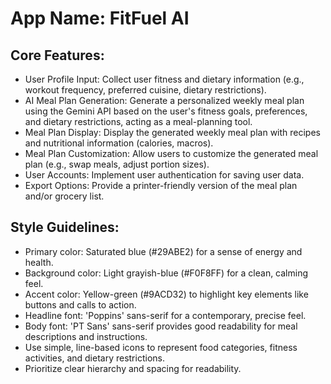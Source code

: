 # **App Name**: FitFuel AI

## Core Features:

- User Profile Input: Collect user fitness and dietary information (e.g., workout frequency, preferred cuisine, dietary restrictions).
- AI Meal Plan Generation: Generate a personalized weekly meal plan using the Gemini API based on the user's fitness goals, preferences, and dietary restrictions, acting as a meal-planning tool.
- Meal Plan Display: Display the generated weekly meal plan with recipes and nutritional information (calories, macros).
- Meal Plan Customization: Allow users to customize the generated meal plan (e.g., swap meals, adjust portion sizes).
- User Accounts: Implement user authentication for saving user data.
- Export Options: Provide a printer-friendly version of the meal plan and/or grocery list.

## Style Guidelines:

- Primary color: Saturated blue (#29ABE2) for a sense of energy and health.
- Background color: Light grayish-blue (#F0F8FF) for a clean, calming feel.
- Accent color: Yellow-green (#9ACD32) to highlight key elements like buttons and calls to action.
- Headline font: 'Poppins' sans-serif for a contemporary, precise feel.
- Body font: 'PT Sans' sans-serif provides good readability for meal descriptions and instructions.
- Use simple, line-based icons to represent food categories, fitness activities, and dietary restrictions.
- Prioritize clear hierarchy and spacing for readability.